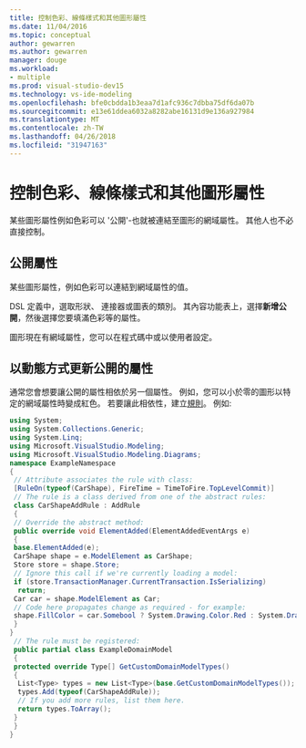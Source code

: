 ```yaml
---
title: 控制色彩、線條樣式和其他圖形屬性
ms.date: 11/04/2016
ms.topic: conceptual
author: gewarren
ms.author: gewarren
manager: douge
ms.workload:
- multiple
ms.prod: visual-studio-dev15
ms.technology: vs-ide-modeling
ms.openlocfilehash: bfe0cbdda1b3eaa7d1afc936c7dbba75df6da07b
ms.sourcegitcommit: e13e61ddea6032a8282abe16131d9e136a927984
ms.translationtype: MT
ms.contentlocale: zh-TW
ms.lasthandoff: 04/26/2018
ms.locfileid: "31947163"
---
```

# <a name="controlling-color-line-style-and-other-shape-properties"></a>控制色彩、線條樣式和其他圖形屬性
某些圖形屬性例如色彩可以 '公開'-也就被連結至圖形的網域屬性。 其他人也不必直接控制。

## <a name="exposing-a-property"></a>公開屬性
 某些圖形屬性，例如色彩可以連結到網域屬性的值。

 DSL 定義中，選取形狀、 連接器或圖表的類別。 其內容功能表上，選擇**新增公開**，然後選擇您要填滿色彩等的屬性。

 圖形現在有網域屬性，您可以在程式碼中或以使用者設定。

## <a name="dynamically-updating-an-exposed-property"></a>以動態方式更新公開的屬性
 通常您會想要讓公開的屬性相依於另一個屬性。 例如，您可以小於零的圖形以特定的網域屬性時變成紅色。 若要讓此相依性，建立[規則](../modeling/rules-propagate-changes-within-the-model.md)。 例如: 

```csharp
using System;
using System.Collections.Generic;
using System.Linq;
using Microsoft.VisualStudio.Modeling;
using Microsoft.VisualStudio.Modeling.Diagrams;
namespace ExampleNamespace
{
 // Attribute associates the rule with class:
 [RuleOn(typeof(CarShape), FireTime = TimeToFire.TopLevelCommit)]
 // The rule is a class derived from one of the abstract rules:
 class CarShapeAddRule : AddRule
 {
 // Override the abstract method:
 public override void ElementAdded(ElementAddedEventArgs e)
 {
 base.ElementAdded(e);
 CarShape shape = e.ModelElement as CarShape;
 Store store = shape.Store;
 // Ignore this call if we're currently loading a model:
 if (store.TransactionManager.CurrentTransaction.IsSerializing)
  return;
 Car car = shape.ModelElement as Car;
 // Code here propagates change as required - for example:
 shape.FillColor = car.Somebool ? System.Drawing.Color.Red : System.Drawing.Color.Green;
 }
}
 // The rule must be registered:
 public partial class ExampleDomainModel
 {
 protected override Type[] GetCustomDomainModelTypes()
 {
  List<Type> types = new List<Type>(base.GetCustomDomainModelTypes());
  types.Add(typeof(CarShapeAddRule));
  // If you add more rules, list them here.
  return types.ToArray();
 }
 }
}
```